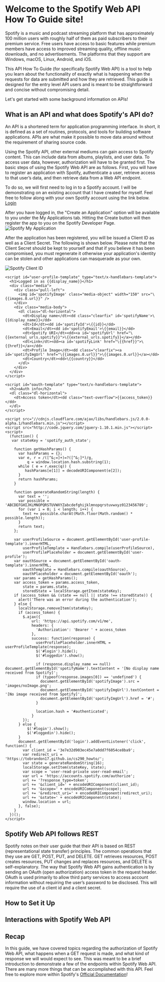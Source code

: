 # Welcome to the Spotify Web API How To Guide site! 
Spotify is a music and podcast streaming platform that has approximately 100 million users with roughly half of them as paid subscribers to their premium service. Free users have access to basic features while premium members have access to improved streaming quality, offline music downloads, and no advertisements. The platforms that they support are Windows, macOS, Linux, Android, and iOS. 

This API How To Guide (for specifically Spotify Web API) is a tool to help you learn about the functionality of exactly what is happening when the requests for data are submitted and how they are retrieved. This guide is designed for the entry level API users and is meant to be straightforward and concise without compromising detail. 

Let's get started with some background information on APIs!

## What is an API and what does Spotify's API do?
An API is a shortened term for application programming interface. In short, it is defined as a set of routines, protocols, and tools for building software applications. APIs are what make it possible to move data around without the requirement of sharing source code.

Using the Spotify API, other external mediums can gain access to Spotify content. This can include data from albums, playlists, and user data. To access user data, however, authorization will have to be granted first. The basic steps of using the Spotify Web API are as follows. First, you will have to register an application with Spotify, authenticate a user, retrieve access to that user’s data, and then retrieve data from a Web API endpoint. 


To do so, we will first need to log in to a Spotify account. I will be demonstrating on an existing account that I have created for myself. Feel free to follow along with your own Spotify account using the link below.
[Login](https://accounts.spotify.com/en/authorize?response_type=code&client_id=a5429cc04d0b4bf78872d22a60ec4c4b&scope=user-self-provisioning&redirect_uri=https:%2F%2Fdeveloper.spotify.com%2Fmy-applications%2Fcallback&state=fomnZJs3ql)

After you have logged in, the "Create an Application" option will be available to you under the My Applications tab. Hitting the Create button will then register the app to you on the Spotify Developer Page.
![Spotify My Application](/images/Spotify1.png)

After the application has been registered, you will be issued a Client ID as well as a Client Secret. The following is shown below. Please note that the Client Secret should be kept to yourself and that if you believe it has been compromised, you must regenerate it otherwise your application's identity can be stolen and other applications can masquerade as your own.

![Spotify Client ID](/images/Spotify2.png)

[comment]: <> (This code is found on https://github.com/spotify/web-api-auth-examples/blob/master/authorization_code/)
<html>
  <head>
   <link rel="stylesheet" href="//netdna.bootstrapcdn.com/bootstrap/3.1.1/css/bootstrap.min.css">
   <style type="text/css">
      #login, #loggedin {
        display: none;
      }
      .text-overflow {
        overflow: hidden;
        text-overflow: ellipsis;
        white-space: nowrap;
        width: 500px;
      }
    </style>
  </head>

  <body>
    <div class="container">
      <div id="login">
        <a id="login" class="btn btn-primary">Log in with Spotify</a>
      </div>
      <div id="loggedin">
        <div id="user-profile">
        </div>
        <div id="oauth">
        </div>
        <button class="btn btn-default" id="obtain-new-token">Obtain new token using the refresh token</button>
      </div>
    </div>

    <script id="user-profile-template" type="text/x-handlebars-template">
      <h1>Logged in as {{display_name}}</h1>
      <div class="media">
        <div class="pull-left">
          <img id='spotifyImage' class="media-object" width="150" src="\{{images.0.url}}" />
        </div>
        <div class="media-body">
          <dl class="dl-horizontal">
            <dt>Display name</dt><dd class="clearfix" id='spotifyName'>\{{display_name}}</dd>
            <dt>Id</dt><dd id='spotifyId'>\{{id}}</dd>
            <dt>Email</dt><dd id='spotifyEmail'>\{{email}}</dd>
            <dt>Spotify URI</dt><dd><a id='spotifyUrl' href="\{{external_urls.spotify}}">\{{external_urls.spotify}}</a></dd>
            <dt>Link</dt><dd><a id='spotifyLink' href="\{{href}}">\{{href}}</a></dd>
            <dt>Profile Image</dt><dd class="clearfix"><a id='spotifyImgUrl' href="\{{images.0.url}}">\{{images.0.url}}</a></dd>
            <dt>Country</dt><dd>\{{country}}</dd>
          </dl>
        </div>
      </div>
    </script>

    <script id="oauth-template" type="text/x-handlebars-template">
      <h2>oAuth info</h2>
      <dl class="dl-horizontal">
        <dt>Access token</dt><dd class="text-overflow">{{access_token}}</dd>
      </dl>
    </script>

    <script src="//cdnjs.cloudflare.com/ajax/libs/handlebars.js/2.0.0-alpha.1/handlebars.min.js"></script>
    <script src="http://code.jquery.com/jquery-1.10.1.min.js"></script>
    <script>
      (function() {
       var stateKey = 'spotify_auth_state';

        function getHashParams() {
          var hashParams = {};
          var e, r = /([^&;=]+)=?([^&;]*)/g,
              q = window.location.hash.substring(1);
          while ( e = r.exec(q)) {
             hashParams[e[1]] = decodeURIComponent(e[2]);
          }
          return hashParams;
        }
        
        function generateRandomString(length) {
          var text = '';
          var possible = 'ABCDEFGHIJKLMNOPQRSTUVWXYZabcdefghijklmnopqrstuvwxyz0123456789';
          for (var i = 0; i < length; i++) {
            text += possible.charAt(Math.floor(Math.random() * possible.length));
          }
          return text;
        };
        
        var userProfileSource = document.getElementById('user-profile-template').innerHTML,
            userProfileTemplate = Handlebars.compile(userProfileSource),
            userProfilePlaceholder = document.getElementById('user-profile');
        var oauthSource = document.getElementById('oauth-template').innerHTML,
            oauthTemplate = Handlebars.compile(oauthSource),
            oauthPlaceholder = document.getElementById('oauth');
        var params = getHashParams();
        var access_token = params.access_token,
            state = params.state,
            storedState = localStorage.getItem(stateKey);
        if (access_token && (state == null || state !== storedState)) {
          alert('There was an error during the authentication');
        } else {
          localStorage.removeItem(stateKey);
          if (access_token) {
            $.ajax({
                url: 'https://api.spotify.com/v1/me',
                headers: {
                  'Authorization': 'Bearer ' + access_token
                },
                success: function(response) {
                  userProfilePlaceholder.innerHTML = userProfileTemplate(response);
                  $('#login').hide();
                  $('#loggedin').show();

                  if (response.display_name == null) document.getElementById('spotifyName').textContent = '[No display name received from Spotify]';
                  if (typeof(response.images[0]) == 'undefined') {
                    document.getElementById('spotifyImage').src = 'images/noImage.png';
                    document.getElementById('spotifyImgUrl').textContent = '[No image received from Spotify]';
                    document.getElementById('spotifyImgUrl').href = '#';
                  }
                  
                  location.hash = '#authenticated';
                }
            });
          } else {
              $('#login').show();
              $('#loggedin').hide();
          }
          document.getElementById('login').addEventListener('click', function() {
            var client_id = '3e7e32d903ec45e7a0dd7f6054ce8ba9';     
            var redirect_uri = 'https://tobrandon17.github.io/cs290_howto/';
            var state = generateRandomString(16);
            localStorage.setItem(stateKey, state);
            var scope = 'user-read-private user-read-email';
            var url = 'https://accounts.spotify.com/authorize';
            url += '?response_type=token';
            url += '&client_id=' + encodeURIComponent(client_id);
            url += '&scope=' + encodeURIComponent(scope);
            url += '&redirect_uri=' + encodeURIComponent(redirect_uri);
            url += '&state=' + encodeURIComponent(state);
            window.location = url;
          }, false);
        }
      })();
    </script>
  </body>
</html>


## Spotify Web API follows REST
Spotify notes on their user guide that their API is based on REST (representational state transfer) principles. The common operations that they use are GET, POST, PUT, and DELETE. GET retrieves resources, POST creates resources, PUT changes and replaces resources, and DELETE is self-explanatory. 
The way that Spotify Web API gains authentication is by sending an OAuth (open authorization) access token in the request header. OAuth is used primarily to allow third party services to access account information without requiring the user’s password to be disclosed. This will require the use of a client id and a client secret.


## How to Set it Up

## Interactions with Spotify Web API

## Recap

In this guide, we have covered topics regarding the authorization of Spotify Web API, what happens when a GET request is made, and what kind of response we will would expect to see. This was meant to be a brief introduction to demonstrate a few of the endpoints within Spotify Web API. There are many more things that can be accomplished with this API. Feel free to explore more within Spotify's [Official Documentation](https://developer.spotify.com/web-api/)!
